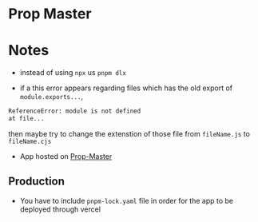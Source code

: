 # Prop Master


# Notes

- instead of using `npx` us `pnpm dlx`

- if a this error appears regarding files which has the old export of `module.exports...`,
```bash
ReferenceError: module is not defined
at file...
```
then maybe try to change the extenstion of those file from `fileName.js` to `fileName.cjs`

- App hosted on [Prop-Master](https://prop-master.vercel.app/sign-in)

## Production

- You have to include `pnpm-lock.yaml` file in order for the app to be deployed through vercel
